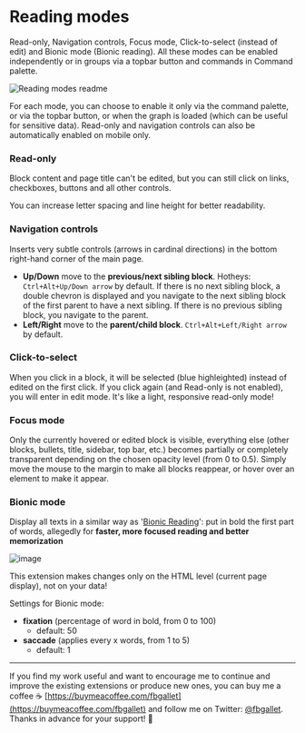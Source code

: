 # Reading modes

Read-only, Navigation controls, Focus mode, Click-to-select (instead of edit) and Bionic mode (Bionic reading). All these modes can be enabled independently or in groups via a topbar button and commands in Command palette.

![Reading modes readme](https://github.com/fbgallet/roam-extension-bionic-text/assets/74436347/d1bb6d4e-c534-4ffa-b224-daf1fda7c176)

For each mode, you can choose to enable it only via the command palette, or via the topbar button, or when the graph is loaded (which can be useful for sensitive data). Read-only and navigation controls can also be automatically enabled on mobile only.

### Read-only

Block content and page title can't be edited, but you can still click on links, checkboxes, buttons and all other controls.

You can increase letter spacing and line height for better readability.

### Navigation controls

Inserts very subtle controls (arrows in cardinal directions) in the bottom right-hand corner of the main page.

- **Up/Down** move to the **previous/next sibling block**. Hotheys: `Ctrl+Alt+Up/Down arrow` by default. If there is no next sibling block, a double chevron is displayed and you navigate to the next sibling block of the first parent to have a next sibling. If there is no previous sibling block, you navigate to the parent.
- **Left/Right** move to the **parent/child block**. `Ctrl+Alt+Left/Right arrow` by default.

### Click-to-select

When you click in a block, it will be selected (blue highleighted) instead of edited on the first click. If you click again (and Read-only is not enabled), you will enter in edit mode. It's like a light, responsive read-only mode!

### Focus mode

Only the currently hovered or edited block is visible, everything else (other blocks, bullets, title, sidebar, top bar, etc.) becomes partially or completely transparent depending on the chosen opacity level (from 0 to 0.5). Simply move the mouse to the margin to make all blocks reappear, or hover over an element to make it appear.

### Bionic mode
Display all texts in a similar way as '[Bionic Reading](https://bionic-reading.com)': put in bold the first part of words, allegedly for **faster, more focused reading and better memorization**

![image](https://github.com/fbgallet/roam-extension-bionic-text/assets/74436347/1c79a45a-99f3-4915-9b0b-c816aba5758c)


This extension makes changes only on the HTML level (current page display), not on your data!

Settings for Bionic mode:
  - **fixation** (percentage of word in bold, from 0 to 100)          
      - default: 50
  - **saccade** (applies every x words, from 1 to 5)          
      - default: 1

---------------
If you find my work useful and want to encourage me to continue and improve the existing extensions or produce new ones, you can buy me a coffee ☕ [https://buymeacoffee.com/fbgallet](https://buymeacoffee.com/fbgallet) and follow me on Twitter: [@fbgallet](https://twitter.com/fbgallet).
Thanks in advance for your support! 🙏
